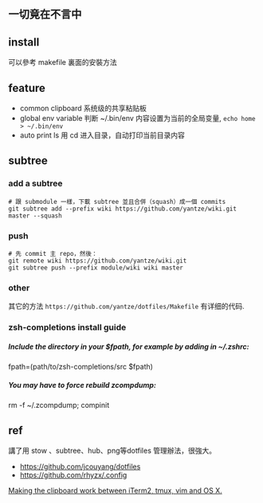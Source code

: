 一切竟在不言中
---

## install
可以參考 makefile 裏面的安裝方法

## feature
- common clipboard 系统级的共享粘贴板
- global env variable 判断 ~/.bin/env 内容设置为当前的全局变量, `echo home > ~/.bin/env`
- auto print ls 用 cd 进入目录，自动打印当前目录内容


## subtree

### add a subtree
```
# 跟 submodule 一樣，下載 subtree 並且合併（squash）成一個 commits
git subtree add --prefix wiki https://github.com/yantze/wiki.git master --squash
```

### push 
```
# 先 commit 主 repo，然後：
git remote wiki https://github.com/yantze/wiki.git
git subtree push --prefix module/wiki wiki master
```

### other
其它的方法 `https://github.com/yantze/dotfiles/Makefile` 有详细的代码.

### zsh-completions install guide

##### Include the directory in your $fpath, for example by adding in ~/.zshrc:
fpath=(path/to/zsh-completions/src $fpath)

##### You may have to force rebuild zcompdump:
rm -f ~/.zcompdump; compinit


## ref
講了用 stow 、subtree、hub、png等dotfiles 管理辦法，很強大。
- https://github.com/jcouyang/dotfiles
- https://github.com/rhyzx/.config

[Making the clipboard work between iTerm2, tmux, vim and OS X.](https://evertpot.com/osx-tmux-vim-copy-paste-clipboard/)

